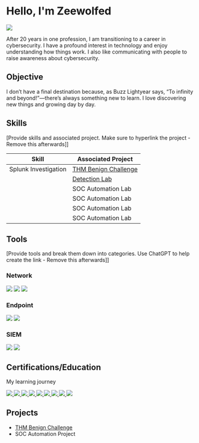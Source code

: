 # Hello, I'm Zeewolfed
<a href="https://www.linkedin.com/in/damien-c-08b07325/" ><img src="https://img.shields.io/badge/-LinkedIn-0072b1?&style=for-the-badge&logo=linkedin&logoColor=white" /></a>

After 20 years in one profession, I am transitioning to a career in cybersecurity. I have a profound interest in technology and enjoy understanding how things work. I also like communicating with people to raise awareness about cybersecurity.

## Objective
I don’t have a final destination because, as Buzz Lightyear says, “To infinity and beyond!”—there’s always something new to learn. I love discovering new things and growing day by day.


## Skills
[Provide skills and associated project. Make sure to hyperlink the project - Remove this afterwards]]

| Skill                                         | Associated Project         |
|-----------------------------------------------|----------------------------|
| Splunk Investigation                          | <a href="https://github.com/Zeewolfed/Benign-THM-Challenge/tree/main">THM Benign Challenge</a>|
|  | <a href="https://google.com">Detection Lab</a>|
|  | SOC Automation Lab|
|  | SOC Automation Lab|
|  | SOC Automation Lab|
|  | SOC Automation Lab|

## Tools
[Provide tools and break them down into categories. Use ChatGPT to help create the link - Remove this afterwards]]

### Network
<div>
    <img src="https://img.shields.io/badge/-Wireshark-1679A7?&style=for-the-badge&logo=Wireshark&logoColor=white" />
    <img src="https://img.shields.io/badge/-Suricata-EF3B2D?&style=for-the-badge&logo=Suricata&logoColor=white" />
    <img src="https://img.shields.io/badge/-Zeek-777BB4?&style=for-the-badge&logo=Zeek&logoColor=white" />
</div>

### Endpoint
<div>
    <img src="https://img.shields.io/badge/-Microsoft_Defender_for_Endpoint-00A4EF?&style=for-the-badge&logo=Microsoft&logoColor=white" />
    <img src="https://img.shields.io/badge/-Velociraptor-4B275F?&style=for-the-badge&logo=Velociraptor&logoColor=white" />
</div>

### SIEM
<div>
    <img src="https://img.shields.io/badge/-Splunk-000000?&style=for-the-badge&logo=Splunk&logoColor=white" />
    <img src="https://img.shields.io/badge/-Elastic-005571?&style=for-the-badge&logo=Elastic&logoColor=white" />
</div>

## Certifications/Education
My learning journey
<div>
    <a href="https://www.udemy.com/course/complete-linux-training-course-to-get-your-dream-it-job/?couponCode=KEEPLEARNING" target="_blank">
  <img src="https://img.shields.io/badge/-Complete%20Linux%20Training%20Course-EC5252?&style=for-the-badge&logo=Udemy&logoColor=white" />
</a>
<a href="https://www.coursera.org/professional-certificates/google-cybersecurity" target="_blank">
  <img src="https://img.shields.io/badge/-Google%20Cybersecurity%20Professional%20Certificate-4285F4?&style=for-the-badge&logo=Google&logoColor=white" />
</a>
<a href="https://www.netacad.com/courses/operating-systems-basics?courseLang=en-US" target="_blank">
  <img src="https://img.shields.io/badge/-Operating%20Systems%20Basics%20Course-1BA0D7?&style=for-the-badge&logo=Cisco&logoColor=white" />
</a>
<a href="https://www.netacad.com/courses/networking-basics?courseLang=en-US" target="_blank">
  <img src="https://img.shields.io/badge/-Networking%20Basics%20Course-1BA0D7?&style=for-the-badge&logo=Cisco&logoColor=white" />
</a>
<a href="https://www.cisco.com/c/en/us/training-events/training-certifications/certifications/associate/ccna.html" target="_blank">
  <img src="https://img.shields.io/badge/-CCNA%20-1BA0D7?&style=for-the-badge&logo=Cisco&logoColor=white" />
</a>
<a href="https://tryhackme.com/r/path/outline/introtocyber" target="_blank">
  <img src="https://img.shields.io/badge/-Intro%20to%20Cybersecurity%20Path-2A2A72?&style=for-the-badge&logo=TryHackMe&logoColor=white" />
</a>
<a href="https://tryhackme.com/r/path/outline/beginner" target="_blank">
  <img src="https://img.shields.io/badge/-Beginner%20Path-2A2A72?&style=for-the-badge&logo=TryHackMe&logoColor=white" />
</a>
<a href="https://tryhackme.com/r/paths" target="_blank">
  <img src="https://img.shields.io/badge/-TryHackMe%20Paths-2A2A72?&style=for-the-badge&logo=TryHackMe&logoColor=white" />
</a>
<a href="https://app.letsdefend.io/path/soc-analyst-learning-path" target="_blank">
  <img src="https://img.shields.io/badge/SOC%20Path%20LetDefend-2A2A72?&style=for-the-badge&logo=LetDefend&logoColor=white" />
</a>




</div>

## Projects
- <a href="https://github.com/Zeewolfed/Benign-THM-Challenge/tree/main">THM Benign Challenge</a>
- SOC Automation Project
